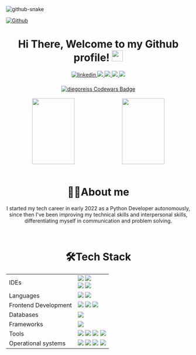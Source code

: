 <picture>
  <source media="(prefers-color-scheme: dark)" srcset="https://github.com/diegoreiss/diegoreiss/blob/output/github-contribution-grid-snake-dark.svg">
  <source media="(prefers-color-scheme: light)" srcset="https://github.com/diegoreiss/diegoreiss/blob/output/github-contribution-grid-snake.svg">
  <img alt="github-snake" src="github-snake.svg">
</picture>

[![Github](https://img.shields.io/github/followers/diegoreiss?label=Follow&style=social)](https://github.com/diegoreiss)

<div align="center">
  <h1>
    Hi There, Welcome to my Github profile! 
    <img src="https://github.com/abdoachhoubi/abdoachhoubi/blob/main/gifs/Hi.gif" width="30">
  </h1>
  
  <!-- Linkedin -->
  <a href="https://linkedin.com/in/diegoreis42" target="_blank">
    <img src=https://img.shields.io/badge/linkedin-%2300acee.svg?color=405DE6&style=for-the-badge&logo=linkedin&logoColor=white alt=linkedin style="margin-bottom: 5px;" />
  </a>
  
  <!-- Codeforces -->
  <a href="https://codeforces.com/profile/reiss42">
    <img src="https://img.shields.io/badge/Codeforces-445f9d?style=for-the-badge&logo=Codeforces&logoColor=white">
  </a>
  
  <!-- CodeChef -->
  <a href="https://www.codechef.com/users/reis42">
    <img src="https://img.shields.io/badge/Codechef-%23B92B27.svg?&style=for-the-badge&logo=Codechef&logoColor=white">
  </a>
  
  <!-- HackerRank -->
  <a href="https://www.hackerrank.com/diegoportal_reis">
    <img src="https://img.shields.io/badge/-Hackerrank-2EC866?style=for-the-badge&logo=HackerRank&logoColor=white">
  </a>
  
  <!-- Leetcode -->
  <a href="https://leetcode.com/diegoreiss/">
    <img src="https://img.shields.io/badge/-LeetCode-FFA116?style=for-the-badge&logo=LeetCode&logoColor=black">
  </a>
  
  <br>
  <br>
  
  <!-- Codewars -->
  <a href="https://www.codewars.com/users/diegoreiss">
    <img src="https://www.codewars.com/users/diegoreiss/badges/large" alt="diegoreiss Codewars Badge">
  </a>
  <br>
  <br>
</div>
<div align="center">
  <a href="https://github.com/diegoreiss"></a>
  <picture>
    <source 
      srcset="https://github-readme-stats.vercel.app/api?username=diegoreiss&show_icons=true&theme=transparent" 
      media="(prefers-color-scheme: dark)"
    />
    <source
      srcset="https://github-readme-stats.vercel.app/api?username=diegoreiss&show_icons=true"
      media="(prefers-color-scheme: light), (prefers-color-scheme: no-preference)"
    />
    <img width="48%" height="180em" src="https://github-readme-stats.vercel.app/api?username=diegoreiss&show_icons=true" />
  </picture>
  <picture>
    <source 
      srcset="https://github-readme-stats.vercel.app/api/top-langs/?username=diegoreiss&layout=compact&theme=transparent"
      media="(prefers-color-scheme: dark)"
    />
    <source
      srcset="https://github-readme-stats.vercel.app/api/top-langs/?username=diegoreiss&layout=compact"
      media="(prefers-color-scheme: light), (prefers-color-scheme: no-preference)"
    />
    <img width="48%" height="180em" src="https://github-readme-stats.vercel.app/api/top-langs/?username=diegoreiss&layout=compact" />
  </picture>
</div>

<div align="center">
  <a href="https://github.com/diegoreiss"></a>
 
<br>
  
<div align="center">
  <h1>👨‍💻About me</h1> 
  <p>
    I started my tech career in early 2022 as a Python Developer autonomously, since then I've been improving my technical skills and interpersonal skills, differentiating myself in communication and problem solving.
  </p>
</div>

<br>

<div align="center">
  <h1>🛠️Tech Stack</h1>
  <table>
    <tr>
      <td>IDEs</td>
      <td>
        <img src="https://img.shields.io/badge/Visual%20Studio%20Code-0078d7.svg?style=for-the-badge&logo=visual-studio-code&logoColor=white">
        <img src="https://img.shields.io/badge/pycharm-143?style=for-the-badge&logo=pycharm&logoColor=black&color=black&labelColor=green">
        <br>
        <img src="https://img.shields.io/badge/IntelliJ IDEA-000000.svg?style=for-the-badge&logo=intellij-idea&logoColor=white">
        <img src="https://img.shields.io/badge/NeoVim-%2357A143.svg?&style=for-the-badge&logo=neovim&logoColor=white">
      </td>
    </tr>
    <tr>
      <td>Languages</td>
      <td>
        <img src="https://img.shields.io/badge/python-3670A0?style=for-the-badge&logo=python&logoColor=ffdd54">
        <img src="https://img.shields.io/badge/Java-ED8B00?style=for-the-badge&logo=java&logoColor=white">
      </td>
    </tr>
    <tr>
      <td>Frontend Development</td>
      <td>
        <img src="https://img.shields.io/badge/html5-%23E34F26.svg?style=for-the-badge&logo=html5&logoColor=white">
        <img src="https://img.shields.io/badge/css3-%231572B6.svg?style=for-the-badge&logo=css3&logoColor=white">
        <img src="https://img.shields.io/badge/JavaScript-F7DF1E?style=for-the-badge&logo=javascript&logoColor=black">
      </td>
    </tr>
    <tr>
      <td>Databases</td>
      <td>
        <img src="https://img.shields.io/badge/PostgreSQL-316192?style=for-the-badge&logo=postgresql&logoColor=white">
      </td>
    </tr>
    <tr>
      <td>Frameworks</td>
      <td>
        <img src="https://img.shields.io/badge/Spring-6DB33F?style=for-the-badge&logo=spring&logoColor=white">
      </td>
    </tr>
    <tr>
      <td>Tools</td>
      <td>
        <img src="https://img.shields.io/badge/figma-%23F24E1E.svg?style=for-the-badge&logo=figma&logoColor=white">
        <img src="https://img.shields.io/badge/Canva-%2300C4CC.svg?&style=for-the-badge&logo=Canva&logoColor=white">
        <img src="https://img.shields.io/badge/git-%23F05033.svg?style=for-the-badge&logo=git&logoColor=white">
        <img src="https://img.shields.io/badge/github-%23121011.svg?style=for-the-badge&logo=github&logoColor=white">
      </td>
    <tr>
    <tr>
      <td>Operational systems</td>
      <td>
        <img src="https://img.shields.io/badge/Windows-0078D6?style=for-the-badge&logo=windows&logoColor=white">
        <img src="https://img.shields.io/badge/Linux-FCC624?style=for-the-badge&logo=linux&logoColor=black">
        <img src="https://img.shields.io/badge/Ubuntu-E95420?style=for-the-badge&logo=ubuntu&logoColor=white">
        <img src="https://img.shields.io/badge/Android-3DDC84?style=for-the-badge&logo=android&logoColor=white">
      </td>
    </tr>
  </table>
</div>
